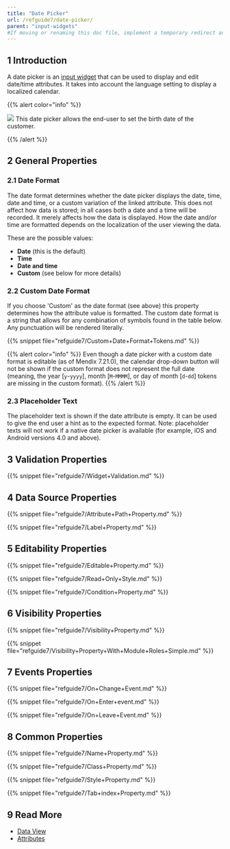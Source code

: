 ```yaml
---
title: "Date Picker"
url: /refguide7/date-picker/
parent: "input-widgets"
#If moving or renaming this doc file, implement a temporary redirect and let the respective team know they should update the URL in the product. See Mapping to Products for more details.
---
```


## 1 Introduction

A date picker is an [input widget](/refguide7/input-widgets/) that can be used to display and edit date/time attributes. It takes into account the language setting to display a localized calendar.

{{% alert color="info" %}}

![](/attachments/refguide7/desktop-modeler/pages/input-widgets/date-picker/date-picker.png)
This date picker allows the end-user to set the birth date of the customer.

{{% /alert %}}

## 2 General Properties

### 2.1 Date Format

The date format determines whether the date picker displays the date, time, date and time, or a custom variation of the linked attribute. This does not affect how data is stored; in all cases both a date and a time will be recorded. It merely affects how the data is displayed. How the date and/or time are formatted depends on the localization of the user viewing the data.

These are the possible values:

* **Date** (this is the default)
* **Time**
* **Date and time**
* **Custom** (see below for more details)

### 2.2 Custom Date Format

If you choose 'Custom' as the date format (see above) this property determines how the attribute value is formatted. The custom date format is a string that allows for any combination of symbols found in the table below. Any punctuation will be rendered literally.

{{% snippet file="refguide7/Custom+Date+Format+Tokens.md" %}}

{{% alert color="info" %}}
Even though a date picker with a custom date format is editable (as of Mendix 7.21.0), the calendar drop-down button will not be shown if the custom format does not represent the full date (meaning, the year [`y`-`yyyy`], month [`M`-`MMMM`], or day of month [`d`-`dd`] tokens are missing in the custom format).
{{% /alert %}}

### 2.3 Placeholder Text

The placeholder text is shown if the date attribute is empty. It can be used to give the end user a hint as to the expected format. Note: placeholder texts will not work if a native date picker is available (for example, iOS and Android versions 4.0 and above).

## 3 Validation Properties

{{% snippet file="refguide7/Widget+Validation.md" %}}

## 4 Data Source Properties

{{% snippet file="refguide7/Attribute+Path+Property.md" %}}

{{% snippet file="refguide7/Label+Property.md" %}}

## 5 Editability Properties

{{% snippet file="refguide7/Editable+Property.md" %}}

{{% snippet file="refguide7/Read+Only+Style.md" %}}

{{% snippet file="refguide7/Condition+Property.md" %}}

## 6 Visibility Properties

{{% snippet file="refguide7/Visibility+Property.md" %}}

{{% snippet file="refguide7/Visibility+Property+With+Module+Roles+Simple.md" %}}

## 7 Events Properties

{{% snippet file="refguide7/On+Change+Event.md" %}}

{{% snippet file="refguide7/On+Enter+event.md" %}}

{{% snippet file="refguide7/On+Leave+Event.md" %}}

## 8 Common Properties

{{% snippet file="refguide7/Name+Property.md" %}}

{{% snippet file="refguide7/Class+Property.md" %}}

{{% snippet file="refguide7/Style+Property.md" %}}

{{% snippet file="refguide7/Tab+index+Property.md" %}}

## 9 Read More

*   [Data View](/refguide7/data-view/)
*   [Attributes](/refguide7/attributes/)
